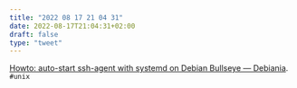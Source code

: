 ```yaml
---
title: "2022 08 17 21 04 31"
date: 2022-08-17T21:04:31+02:00
draft: false
type: "tweet"
---
```


[Howto: auto-start ssh-agent with systemd on Debian Bullseye — Debiania](https://blog.debiania.in.ua/posts/2020-05-18-howto-auto-start-ssh-agent-with-systemd-on-debian-bullseye.html?utm_source=pocket_mylist). `#unix`
